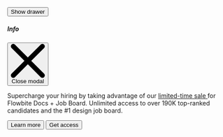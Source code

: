 <script>
    import { Drawer, Button } from 'svelte-5-ui-lib'
    import { sineIn } from 'svelte/easing';

	let transitionParamsRight = {
		x: 320,
		duration: 200,
		easing: sineIn
	};

    const drawerD = uiHelpers();
	let drawerStatusD = $state(false);
	const closeDrawerD = drawerD.close;

    $effect(() => {
		drawerStatusD = drawerD.isOpen;
	});
</script>


<div class="text-center">
	<Button onclick={drawerD.toggle}>Show drawer</Button>
</div>
<Drawer
	placement="right"
	transitionType="fly"
	drawerStatus={drawerStatusD}
	closeDrawer={closeDrawerD}
	transitionParams={transitionParamsRight}
>
	<div class="flex items-center">
		<h5
			id="drawer-label"
			class="mb-4 inline-flex items-center text-base font-semibold text-gray-500 dark:text-gray-400"
		>
			<InfoCircleSolid class="me-2.5 h-4 w-4" />Info
		</h5>
		<button
			type="button"
			onclick={closeDrawerD}
			class="ms-auto inline-flex h-8 w-8 items-center justify-center rounded-lg bg-transparent text-sm text-gray-400 hover:bg-gray-200 hover:text-gray-900 dark:hover:bg-gray-600 dark:hover:text-white"
			data-modal-hide="default-modal"
		>
			<svg
				class="h-3 w-3"
				aria-hidden="true"
				xmlns="http://www.w3.org/2000/svg"
				fill="none"
				viewBox="0 0 14 14"
			>
				<path
					stroke="currentColor"
					stroke-linecap="round"
					stroke-linejoin="round"
					stroke-width="2"
					d="m1 1 6 6m0 0 6 6M7 7l6-6M7 7l-6 6"
				/>
			</svg>
			<span class="sr-only">Close modal</span>
		</button>
	</div>
	<p class="mb-6 text-sm text-gray-500 dark:text-gray-400">
		Supercharge your hiring by taking advantage of our <a
			href="/"
			class="text-primary-600 underline hover:no-underline dark:text-primary-500"
		>
			limited-time sale
		</a>
		for Flowbite Docs + Job Board. Unlimited access to over 190K top-ranked candidates and the #1 design
		job board.
	</p>
	<div class="grid grid-cols-2 gap-4">
		<Button color="light" href="/">Learn more</Button>
		<Button href="/" btnclass="px-4">Get access <ArrowRightOutline class="ms-2 h-3.5 w-3.5" /></Button>
	</div>
</Drawer>